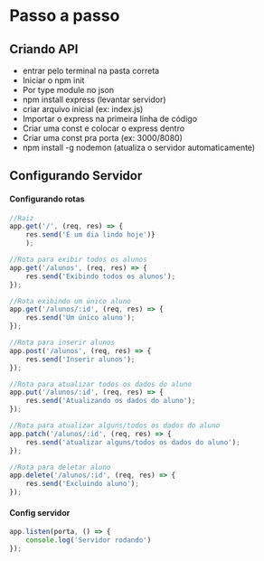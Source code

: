 # Passo a passo

## Criando API
- entrar pelo terminal na pasta correta
- Iniciar o npm init
- Por type module no json
- npm install express (levantar servidor)
- criar arquivo inicial (ex: index.js)
- Importar o express na primeira linha de código
- Criar uma const e colocar o express dentro
- Criar uma const pra porta (ex: 3000/8080)
- npm install -g nodemon (atualiza o servidor automaticamente)

## Configurando Servidor

#### Configurando rotas
```js
//Raiz
app.get('/', (req, res) => {
    res.send('É um dia lindo hoje')}
    );

//Rota para exibir todos os alunos
app.get('/alunos', (req, res) => {
    res.send('Exibindo todos os alunos');
});

//Rota exibindo um único aluno
app.get('/alunos/:id', (req, res) => {
    res.send('Um único aluno');
});

//Rota para inserir alunos
app.post('/alunos', (req, res) => {
    res.send('Inserir alunos');
});

//Rota para atualizar todos os dados do aluno
app.put('/alunos/:id', (req, res) => {
    res.send('Atualizando os dados do aluno');
});

//Rota para atualizar alguns/todos os dados do aluno
app.patch('/alunos/:id', (req, res) => {
    res.send('atualizar alguns/todos os dados do aluno');
});

//Rota para deletar aluno
app.delete('/alunos/:id', (req, res) => {
    res.send('Excluindo aluno');
});
```

#### Config servidor
```js
app.listen(porta, () => {
    console.log('Servidor rodando')
});
```

